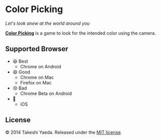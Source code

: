 # Color Picking
*Let's look anew at the world around you*


**[Color Picking](http://wiz4u.github.io/color-picking/)** is a game
to look for the intended color using the camera.


## Supported Browser
- :satisfied: Best
    - Chrome on Android
- :smile: Good
    - Chrome on Mac
    - Firefox on Mac
- :cry: Bad
    - Chrome Beta on Android
- :shit:
    - iOS

## License

:copyright: 2014 Takeshi Yaeda. Released under the [MIT license](http://www.opensource.org/licenses/mit-license.php).
